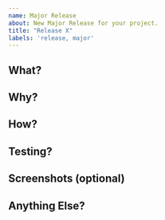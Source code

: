 ```yaml
---
name: Major Release
about: New Major Release for your project.
title: "Release X"
labels: 'release, major'
---
```


## What?

## Why?

## How?

## Testing?

## Screenshots (optional)

## Anything Else?
